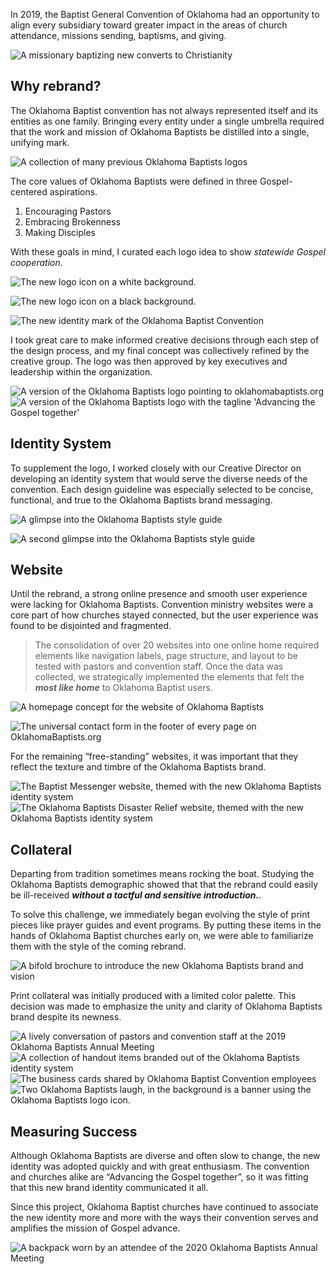 In 2019, the Baptist General Convention of Oklahoma had an opportunity to align every subsidiary toward greater impact in the areas of church attendance, missions sending, baptisms, and giving.

![A missionary baptizing new converts to Christianity](/_assets/images/oklahoma-baptists/river-baptism.jpg)


## Why rebrand?

The Oklahoma Baptist convention has not always represented itself and its entities as one family. Bringing every entity under a single umbrella required that the work and mission of Oklahoma Baptists be distilled into a single, unifying mark.

![A collection of many previous Oklahoma Baptists logos](/_assets/images/oklahoma-baptists/old-logos.png)

The core values of Oklahoma Baptists were defined in three Gospel-centered aspirations.

1. Encouraging Pastors
2. Embracing Brokenness
3. Making Disciples

With these goals in mind, I curated each logo idea to show *statewide Gospel cooperation*.

![The new logo icon on a white background.](/_assets/images/oklahoma-baptists/icon-light.svg)

![The new logo icon on a black background.](/_assets/images/oklahoma-baptists/icon-dark.svg)

![The new identity mark of the Oklahoma Baptist Convention](/_assets/images/oklahoma-baptists/logo.png)

<p class="center">
  I took great care to make informed creative decisions through each step of the design process, and my final concept was collectively refined by the creative group. The logo was then approved by key executives and leadership within the organization.
</p>

<div class="post--grid">
  <img alt="A version of the Oklahoma Baptists logo pointing to oklahomabaptists.org" src="/_assets/images/oklahoma-baptists/logo-web.png" />
  <img alt="A version of the Oklahoma Baptists logo with the tagline 'Advancing the Gospel together'" src="/_assets/images/oklahoma-baptists/logo-tagline.png" />
</div>


## Identity System

To supplement the logo, I worked closely with our Creative Director on developing an identity system that would serve the diverse needs of the convention. Each design guideline was especially selected to be concise, functional, and true to the Oklahoma Baptists brand messaging.

![A glimpse into the Oklahoma Baptists style guide](/_assets/images/oklahoma-baptists/style-guide.jpg)

![A second glimpse into the Oklahoma Baptists style guide](/_assets/images/oklahoma-baptists/style-guide-2.jpg)


## Website

Until the rebrand, a strong online presence and smooth user experience were lacking for Oklahoma Baptists. Convention ministry websites were a core part of how churches stayed connected, but the user experience was found to be disjointed and fragmented.

> The consolidation of over 20 websites into one online home required elements like navigation labels, page structure, and layout to be tested with pastors and convention staff. Once the data was collected, we strategically implemented the elements that felt the ***most like home*** to Oklahoma Baptist users.

![A homepage concept for the website of Oklahoma Baptists](/_assets/images/oklahoma-baptists/homepage.jpg)

![The universal contact form in the footer of every page on OklahomaBaptists.org](/_assets/images/oklahoma-baptists/contact-form.jpg)

<p class="center">
  For the remaining &ldquo;free-standing&rdquo; websites, it was important that they reflect the texture and timbre of the Oklahoma Baptists brand.
</p>

<div class="post--grid">
  <img alt="The Baptist Messenger website, themed with the new Oklahoma Baptists identity system" src="/_assets/images/oklahoma-baptists/messenger.jpg" />
  <img alt="The Oklahoma Baptists Disaster Relief website, themed with the new Oklahoma Baptists identity system" src="/_assets/images/oklahoma-baptists/dr.jpg" />
</div>


## Collateral

Departing from tradition sometimes means rocking the boat. Studying the Oklahoma Baptists demographic showed that that the rebrand could easily be ill-received ***without a tactful and sensitive introduction.***.

To solve this challenge, we immediately began evolving the style of print pieces like prayer guides and event programs. By putting these items in the hands of Oklahoma Baptist churches early on, we were able to familiarize them with the style of the coming rebrand.

![A bifold brochure to introduce the new Oklahoma Baptists brand and vision](/_assets/images/oklahoma-baptists/bifold.jpg)

<p class="center">
  Print collateral was initially produced with a limited color palette. This decision was made to emphasize the unity and clarity of Oklahoma Baptists brand despite its newness.
</p>

<div class="post--grid">
  <img alt="A lively conversation of pastors and convention staff at the 2019 Oklahoma Baptists Annual Meeting" src="/_assets/images/oklahoma-baptists/party-2.jpg" />
  <img alt="A collection of handout items branded out of the Oklahoma Baptists identity system" src="/_assets/images/oklahoma-baptists/swag.jpg" />
  <img alt="The business cards shared by Oklahoma Baptist Convention employees" src="/_assets/images/oklahoma-baptists/business-cards.jpg" />
  <img alt="Two Oklahoma Baptists laugh, in the background is a banner using the Oklahoma Baptists logo icon." src="/_assets/images/oklahoma-baptists/party.jpg" />
</div>


## Measuring Success

Although Oklahoma Baptists are diverse and often slow to change, the new identity was adopted quickly and with great enthusiasm. The convention and churches alike are “Advancing the Gospel together”, so it was fitting that this new brand identity communicated it all.

Since this project, Oklahoma Baptist churches have continued to associate the new identity more and more with the ways their convention serves and amplifies the mission of Gospel advance.

![A backpack worn by an attendee of the 2020 Oklahoma Baptists Annual Meeting](/_assets/images/oklahoma-baptists/backpack.jpg)